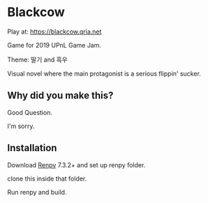 # Blackcow

Play at: https://blackcow.qria.net

Game for 2019 UPnL Game Jam.

Theme: 딸기 and 흑우

Visual novel where the main protagonist is a serious flippin' sucker.

## Why did you make this?

Good Question.

I'm sorry.

## Installation

Download [Renpy] 7.3.2+ and set up renpy folder.

clone this inside that folder.

Run renpy and build.

[Renpy]: https://www.renpy.org/
